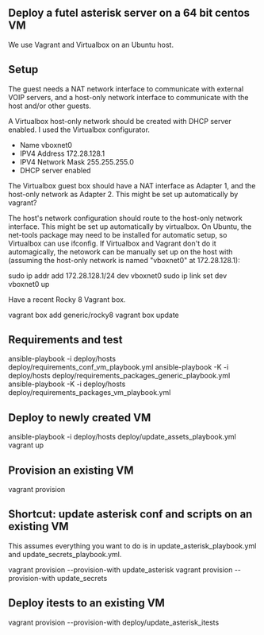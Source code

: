 ## Deploy a futel asterisk server on a 64 bit centos VM

We use Vagrant and Virtualbox on an Ubuntu host.

## Setup

The guest needs a NAT network interface to communicate with external VOIP servers, and a host-only network interface to communicate with the host and/or other guests.

A Virtualbox host-only network should be created with DHCP server enabled. I used the Virtualbox configurator.
- Name vboxnet0
- IPV4 Address 172.28.128.1
- IPV4 Network Mask 255.255.255.0
- DHCP server enabled

The Virtualbox guest box should have a NAT interface as Adapter 1, and the host-only network as Adapter 2. This might be set up automatically by vagrant?

The host's network configuration should route to the host-only network interface. This might be set up automatically by virtualbox. On Ubuntu, the net-tools package may need to be installed for automatic setup, so Virtualbox can use ifconfig. If Virtualbox and Vagrant don't do it automagically, the netowork can be manually set up on the host with (assuming the host-only network is named "vboxnet0" at 172.28.128.1):

  sudo ip addr add 172.28.128.1/24 dev vboxnet0
  sudo ip link set dev vboxnet0 up  

Have a recent Rocky 8 Vagrant box.

  vagrant box add generic/rocky8
  vagrant box update

## Requirements and test

  ansible-playbook -i deploy/hosts deploy/requirements_conf_vm_playbook.yml
  ansible-playbook -K -i deploy/hosts deploy/requirements_packages_generic_playbook.yml
  ansible-playbook -K -i deploy/hosts deploy/requirements_packages_vm_playbook.yml

## Deploy to newly created VM

  ansible-playbook -i deploy/hosts deploy/update_assets_playbook.yml
  vagrant up

## Provision an existing VM

  vagrant provision

## Shortcut: update asterisk conf and scripts on an existing VM

This assumes everything you want to do is in update_asterisk_playbook.yml and update_secrets_playbook.yml.

  vagrant provision --provision-with update_asterisk
  vagrant provision --provision-with update_secrets

## Deploy itests to an existing VM

  vagrant provision --provision-with deploy/update_asterisk_itests

